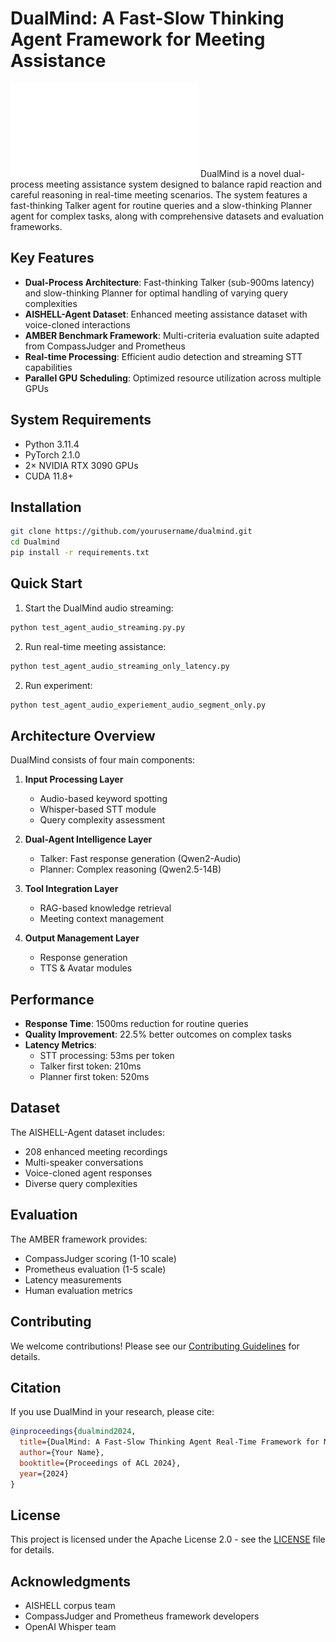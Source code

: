 # DualMind: A Fast-Slow Thinking Agent Framework for Meeting Assistance
![DualMind Architecture](./会议系统agent1230.drawio.pdf)
DualMind is a novel dual-process meeting assistance system designed to balance rapid reaction and careful reasoning in real-time meeting scenarios. The system features a fast-thinking Talker agent for routine queries and a slow-thinking Planner agent for complex tasks, along with comprehensive datasets and evaluation frameworks.

## Key Features

- **Dual-Process Architecture**: Fast-thinking Talker (sub-900ms latency) and slow-thinking Planner for optimal handling of varying query complexities
- **AISHELL-Agent Dataset**: Enhanced meeting assistance dataset with voice-cloned interactions
- **AMBER Benchmark Framework**: Multi-criteria evaluation suite adapted from CompassJudger and Prometheus
- **Real-time Processing**: Efficient audio detection and streaming STT capabilities
- **Parallel GPU Scheduling**: Optimized resource utilization across multiple GPUs

## System Requirements

- Python 3.11.4
- PyTorch 2.1.0
- 2× NVIDIA RTX 3090 GPUs
- CUDA 11.8+

## Installation

```bash
git clone https://github.com/yourusername/dualmind.git
cd Dualmind
pip install -r requirements.txt
```

## Quick Start

1. Start the DualMind audio streaming:
```bash
python test_agent_audio_streaming.py.py
```

2. Run real-time meeting assistance:
```bash
python test_agent_audio_streaming_only_latency.py
```

2. Run experiment:
```bash
python test_agent_audio_experiement_audio_segment_only.py
```

## Architecture Overview

DualMind consists of four main components:

1. **Input Processing Layer**
   - Audio-based keyword spotting
   - Whisper-based STT module
   - Query complexity assessment

2. **Dual-Agent Intelligence Layer**
   - Talker: Fast response generation (Qwen2-Audio)
   - Planner: Complex reasoning (Qwen2.5-14B)

3. **Tool Integration Layer**
   - RAG-based knowledge retrieval
   - Meeting context management

4. **Output Management Layer**
   - Response generation
   - TTS & Avatar modules

## Performance

- **Response Time**: 1500ms reduction for routine queries
- **Quality Improvement**: 22.5% better outcomes on complex tasks
- **Latency Metrics**:
  - STT processing: 53ms per token
  - Talker first token: 210ms
  - Planner first token: 520ms

## Dataset

The AISHELL-Agent dataset includes:
- 208 enhanced meeting recordings
- Multi-speaker conversations
- Voice-cloned agent responses
- Diverse query complexities

## Evaluation

The AMBER framework provides:
- CompassJudger scoring (1-10 scale)
- Prometheus evaluation (1-5 scale)
- Latency measurements
- Human evaluation metrics

## Contributing

We welcome contributions! Please see our [Contributing Guidelines](CONTRIBUTING.md) for details.

## Citation

If you use DualMind in your research, please cite:

```bibtex
@inproceedings{dualmind2024,
  title={DualMind: A Fast-Slow Thinking Agent Real-Time Framework for Meeting Assistance},
  author={Your Name},
  booktitle={Proceedings of ACL 2024},
  year={2024}
}
```

## License

This project is licensed under the Apache License 2.0 - see the [LICENSE](LICENSE) file for details.

## Acknowledgments

- AISHELL corpus team
- CompassJudger and Prometheus framework developers
- OpenAI Whisper team
